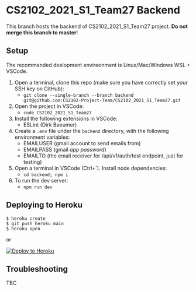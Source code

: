 # CS2102_2021_S1_Team27 Backend


This branch hosts the backend of CS2102_2021_S1_Team27 project. **Do not merge this branch to master**!

## Setup

The recommanded deelopment envireonment is Linux/Mac/Windows WSL + VSCode.

1. Open a terminal, clone this repo (make sure you have correctly set your SSH key on GitHub):
   - `git clone --single-branch --branch backend git@github.com:CS2102-Project-Team/CS2102_2021_S1_Team27.git`
2. Open the project in VSCode:
   - `code CS2102_2021_S1_Team27`
3. Install the following extensions in VSCode:
   - ESLint (Dirk Baeumer)
4. Create a `.env` file under the `backend` directory, with the following environment variables:
   - EMAILUSER (gmail account to send emails from)
   - EMAILPASS (gmail *app password*)
   - EMAILTO (the email receiver for /api/v1/auth/test endpoint, just for testing)
5. Open a terminal in VSCode (Ctrl+`). Install node dependencies:
   - `cd backend; npm i`
6. To run the dev server:
   - `npm run dev`

## Deploying to Heroku

```
$ heroku create
$ git push heroku main
$ heroku open
```
or

[![Deploy to Heroku](https://www.herokucdn.com/deploy/button.png)](https://heroku.com/deploy)

## Troubleshooting

TBC

